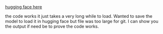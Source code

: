 [hugging face here](https://huggingface.co/spaces/thotranexe/toxicity)

the code works it just takes a very long while to load. Wanted to save the model to load it in hugging face but file was too large for git. I can show you the output if need be to prove the code works.